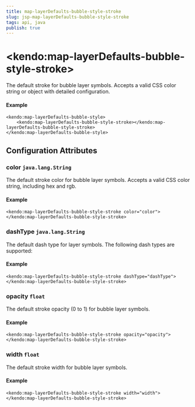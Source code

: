 ```yaml
---
title: map-layerDefaults-bubble-style-stroke
slug: jsp-map-layerDefaults-bubble-style-stroke
tags: api, java
publish: true
---
```


# \<kendo:map-layerDefaults-bubble-style-stroke\>

The default stroke for bubble layer symbols.
Accepts a valid CSS color string or object with detailed configuration.

#### Example
    <kendo:map-layerDefaults-bubble-style>
        <kendo:map-layerDefaults-bubble-style-stroke></kendo:map-layerDefaults-bubble-style-stroke>
    </kendo:map-layerDefaults-bubble-style>

## Configuration Attributes

### color `java.lang.String`

The default stroke color for bubble layer symbols.
Accepts a valid CSS color string, including hex and rgb.

#### Example
    <kendo:map-layerDefaults-bubble-style-stroke color="color">
    </kendo:map-layerDefaults-bubble-style-stroke>

### dashType `java.lang.String`

The default dash type for layer symbols.
The following dash types are supported:

#### Example
    <kendo:map-layerDefaults-bubble-style-stroke dashType="dashType">
    </kendo:map-layerDefaults-bubble-style-stroke>

### opacity `float`

The default stroke opacity (0 to 1) for bubble layer symbols.

#### Example
    <kendo:map-layerDefaults-bubble-style-stroke opacity="opacity">
    </kendo:map-layerDefaults-bubble-style-stroke>

### width `float`

The default stroke width for bubble layer symbols.

#### Example
    <kendo:map-layerDefaults-bubble-style-stroke width="width">
    </kendo:map-layerDefaults-bubble-style-stroke>

